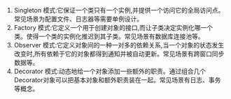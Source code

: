 1.  Singleton 模式:它保证一个类只有一个实例,并提供一个访问它的全局访问点。常见场景为配置文件、日志器等需要单例设计。
2.  Factory 模式:它定义一个用于创建对象的接口,而让子类决定实例化哪一个类。使得一个类的实例化推迟到其子类。常见场景有数据库连接池等。
3.  Observer 模式:它定义对象间的一种一对多的依赖关系,当一个对象的状态发生改变时,所有依赖于它的对象都得到通知并被自动更新。常见场景有跨窗口同步数据等。 
4.  Decorator 模式:动态地给一个对象添加一些额外的职责。通过组合几个Decorator对象可以把基本对象和额外职责装在一起。常见场景有日志、事务等概念。

